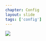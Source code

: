 ```yaml
---
chapter: Config
layout: slide
tags: ['config']
---
```

<div class="diagram-group">
<img class="diagram" src="assets/diagrams/git-config-layers.png">
</div>
